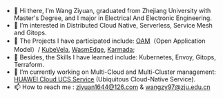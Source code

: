 - 👋 Hi there, I’m Wang Ziyuan, graduated from Zhejiang University with Master's Degree, and I major in Electrical And Electronic Engineering.
- 👀 I’m interested in Distributed Cloud Native, Serverless, Service Mesh and Gitops.
- 🌱 The Projects I have participated include: [OAM](https://github.com/oam-dev/spec)（Open Application Model）/ [KubeVela](https://github.com/kubevela/kubevela), [WasmEdge](https://github.com/WasmEdge/WasmEdge), [Karmada](https://karmada.io/); 
- 🌱 Besides, the Skills I have learned include: Kubernetes, Envoy, Gitops, Terraform.
- 💞️ I’m currently working on Multi-Cloud and Multi-Cluster management: 
      [HUAWEI Cloud UCS Service](https://www.huaweicloud.com/product/ucs.html) (Ubiquitous Cloud-Native Service).
- 📫 How to reach me : ziyuan1644@126.com & wangzy97@zju.edu.cn


<!---
wangyuan249/wangyuan249 is a ✨ special ✨ repository because its `README.md` (this file) appears on your GitHub profile.
You can click the Preview link to take a look at your changes.
--->
